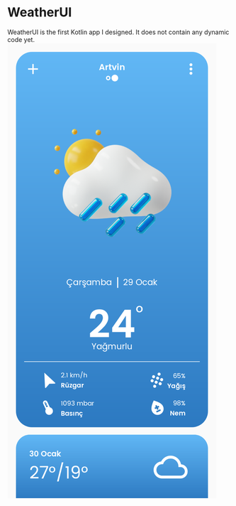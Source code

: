 # WeatherUI
WeatherUI is the first Kotlin app I designed. It does not contain any dynamic code yet.
![Sample application screen](https://github.com/cotlus/WeatherUI/blob/master/WeatherUI.png?raw=true)
